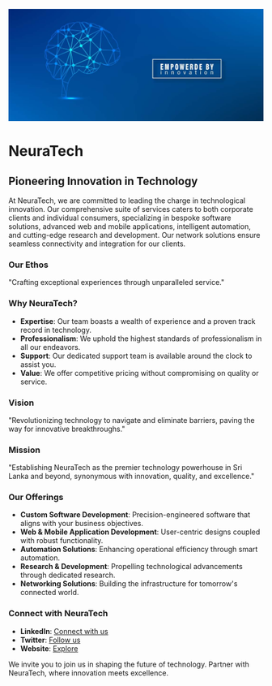 ![Banner Image](media/banner.jpg)

# NeuraTech

## Pioneering Innovation in Technology

At NeuraTech, we are committed to leading the charge in technological innovation. Our comprehensive suite of services caters to both corporate clients and individual consumers, specializing in bespoke software solutions, advanced web and mobile applications, intelligent automation, and cutting-edge research and development. Our network solutions ensure seamless connectivity and integration for our clients.

### Our Ethos

"Crafting exceptional experiences through unparalleled service."

### Why NeuraTech?

- **Expertise**: Our team boasts a wealth of experience and a proven track record in technology.
- **Professionalism**: We uphold the highest standards of professionalism in all our endeavors.
- **Support**: Our dedicated support team is available around the clock to assist you.
- **Value**: We offer competitive pricing without compromising on quality or service.

### Vision

"Revolutionizing technology to navigate and eliminate barriers, paving the way for innovative breakthroughs."

### Mission

"Establishing NeuraTech as the premier technology powerhouse in Sri Lanka and beyond, synonymous with innovation, quality, and excellence."

### Our Offerings

- **Custom Software Development**: Precision-engineered software that aligns with your business objectives.
- **Web & Mobile Application Development**: User-centric designs coupled with robust functionality.
- **Automation Solutions**: Enhancing operational efficiency through smart automation.
- **Research & Development**: Propelling technological advancements through dedicated research.
- **Networking Solutions**: Building the infrastructure for tomorrow's connected world.

### Connect with NeuraTech

- **LinkedIn**: [Connect with us](https://www.linkedin.com/company/neuratechlk/ "NeuraTech LinkedIn")
- **Twitter**: [Follow us](https://x.com/neuratechlk "NeuraTech Twitter")
- **Website**: [Explore](https://neuratech.lk/ "NeuraTech Secret!")

We invite you to join us in shaping the future of technology. Partner with NeuraTech, where innovation meets excellence.

